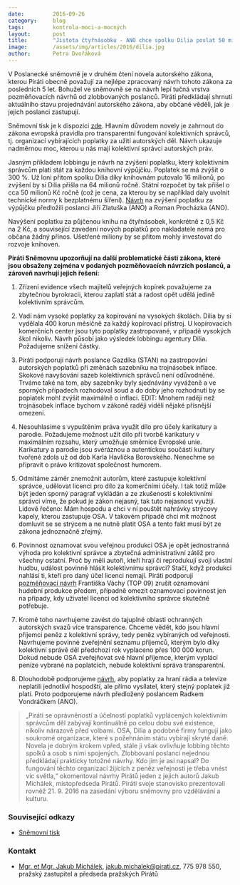 ```yaml
---
date:         2016-09-26
category:     blog
tags:         kontrola-moci-a-mocných
layout:       post
title:        "Jistota čtyřnásobku - ANO chce spolku Dilia poslat 50 milionů ročně ze státní kasy."
image:        /assets/img/articles/2016/dilia.jpg
author:       Petra Dvořáková
---
```


V Poslanecké sněmovně je v druhém čtení novela autorského zákona, kterou Piráti obecně považují za nejlépe zpracovaný návrh tohoto zákona za posledních 5 let. Bohužel ve sněmovně se na návrh lepí tučná vrstva pozměňovacích návrhů od zlobbovaných poslanců. Piráti předkládají shrnutí aktuálního stavu projednávání autorského zákona, aby občané věděli, jak je jejich poslanci zastupují.

Sněmovní tisk je k dispozici [zde](http://www.psp.cz/sqw/historie.sqw?o=7&t=724). Hlavním důvodem novely je zahrnout do zákona evropská pravidla pro transparentní fungování kolektivních správců, tj. organizací vybírajících poplatky za užití autorských děl. Návrh ukazuje nadměrnou moc, kterou u nás mají kolektivní správci autorských práv.

Jasným příkladem lobbingu je návrh na zvýšení poplatku, který kolektivním správcům platí stát za každou knihovní výpůjčku. Poplatek se má zvýšit o 300 %. Už loni přitom spolku Dilia díky knihovnám putovalo 16 milionů, po zvýšení by si Dilia přišla na 64 milionů ročně. Státní rozpočet by tak přišel o cca 50 milionů Kč ročně (což je cena, za kterou by se například daly uvolnit technické normy k bezplatnému šíření). [Návrh](http://www.psp.cz/sqw/text/orig2.sqw?idd=129362&pdf=1) na zvýšení poplatku za výpůjčku předložili poslanci Jiří Zlatuška (ANO) a Roman Procházka (ANO).

Navýšení poplatku za půjčenou knihu na čtyřnásobek, konkrétně z 0,5 Kč na 2 Kč, a související zavedení nových poplatků pro nakladatele nemá pro občana žádný přínos. Ušetřené miliony by se přitom mohly investovat do rozvoje knihoven.

**Piráti Sněmovnu upozorňují na další problematické části zákona, které jsou obsaženy zejména v podaných pozměňovacích návrzích poslanců, a zároveň navrhují jejich řešení:**

1. Zřízení evidence všech majitelů veřejných kopírek považujeme za zbytečnou byrokracii, kterou zaplatí stát a radost opět udělá jedině kolektivním správcům.

2. Vadí nám vysoké poplatky za kopírování na vysokých školách. Dilia by si vydělala 400 korun měsíčně za každý kopírovací přístroj. U kopírovacích komerčních center jsou tyto poplatky zastropované, v případě vysokých škol nikoliv. Návrh působí jako výsledek lobbingu agentury Dilia. Požadujeme snížení částky.

3. Piráti podporují návrh poslance Gazdíka (STAN) na zastropování autorských poplatků při změnách sazebníku na trojnásobek inflace. Skokové navyšování sazeb kolektivních správců není odůvodněné. Trváme také na tom, aby sazebníky byly sjednávány vyváženě a ve sporných případech rozhodoval soud a do doby jeho rozhodnutí by se poplatek mohl zvýšit maximálně o inflaci. EDIT: Mnohem raději než trojnásobek inflace bychom v zákoně raději viděli nějaké přísnější omezení.

4. Nesouhlasíme s vypuštěním práva využít dílo pro účely karikatury a parodie. Požadujeme možnost užít dílo při tvorbě karikatury v maximálním rozsahu, který umožňuje směrnice Evropské unie. Karikatury a parodie jsou svéráznou a autentickou součástí kultury tvořené zdola už od dob Karla Havlíčka Borovského. Nenechme se připravit o právo kritizovat společnost humorem.

5. Odmítáme záměr znemožnit autorům, které zastupuje kolektivní správce, udělovat licenci pro dílo za komerčními účely. I tak totiž může být jeden sporný paragraf vykládán a ze zkušeností s kolektivními správci víme, že pokud je zákon nejasný, tak tuto nejasnost využijí. Lidově řečeno: Mám hospodu a chci v ní pouštět nahrávky strýcovy kapely, kterou zastupuje OSA. V takovém případě chci mít možnost domluvit se se strýcem a ne nutně platit OSA a tento fakt musí být ze zákona jednoznačně zřejmý.

6. Povinnost oznamovat svou veřejnou produkci OSA je opět jednostranná výhoda pro kolektivní správce a zbytečná administrativní zátěž pro všechny ostatní. Proč by měli autoři, kteří hrají či reprodukují svoji vlastní hudbu, událost povinně hlásit kolektivnímu správci? Stačí, když produkci nahlásí ti, kteří pro daný účel licenci nemají. Piráti podporují [pozměňovací návrh](http://www.psp.cz/sqw/text/orig2.sqw?idd=129899) Františka Váchy (TOP 09) zrušit oznamování hudební produkce předem, případně omezit oznamovací povinnost jen na případy, kdy uživatel licenci od kolektivního správce skutečně potřebuje.

7. Kromě toho navrhujeme zavést do tajuplné oblasti ochranných autorských svazů více transparence. Chceme vědět, kdo jsou hlavní příjemci peněz z kolektivní správy, tedy peněz vybíraných od veřejnosti. Navrhujeme povinné zveřejnění seznamu příjemců, kterým bylo díky kolektivní správě děl předchozí rok vyplaceno přes 100 000 korun. Dokud nebude OSA zveřejňovat své hlavní příjemce, kterým vyplácí peníze vybrané na poplatcích, nebude kolektivní správa transparentní.

8. Dlouhodobě podporujeme [návrh](http://www.psp.cz/sqw/text/orig2.sqw?idd=129704&pdf=1), aby poplatky za hraní rádia a televize neplatili jednotliví hospodští, ale přímo vysílatel, který stejný poplatek již platí. Proto podporujeme návrh předložený poslancem Radkem Vondráčkem (ANO).

> „Piráti se oprávněností a účelností poplatků vyplácených kolektivním správcům děl zabývají kontinuálně po celou dobu své existence, nikoliv nárazově před volbami. OSA, Dilia a podobné firmy fungují jako soukromé organizace, které s požehnáním státu vybírají skryté daně. Novela je dobrým krokem vpřed, stále ji však ovlivňuje lobbing těchto spolků a osob s nimi spojených. Zlobbovaní poslanci nejednou předkládají prakticky totožné návrhy. Kdo jim je asi napsal? Do fungování těchto organizací žijících z peněz veřejnosti je třeba vnést víc světla,“ okomentoval návrhy Pirátů jeden z jejich autorů Jakub Michálek, místopředseda Pirátů. Piráti svoje stanovisko prezentovali rovněž 21. 9. 2016 na zasedání výboru sněmovny pro vzdělávání a kulturu.

### Související odkazy

* [Sněmovní tisk](http://www.psp.cz/sqw/historie.sqw?o=7&t=724)

### Kontakt

* [Mgr. et Mgr. Jakub Michálek](https://www.pirati.cz/lide/jakub_michalek), [jakub.michalek@pirati.cz](mailto:jakub.michalek@pirati.cz), 775 978 550, pražský zastupitel a předseda pražských Pirátů
